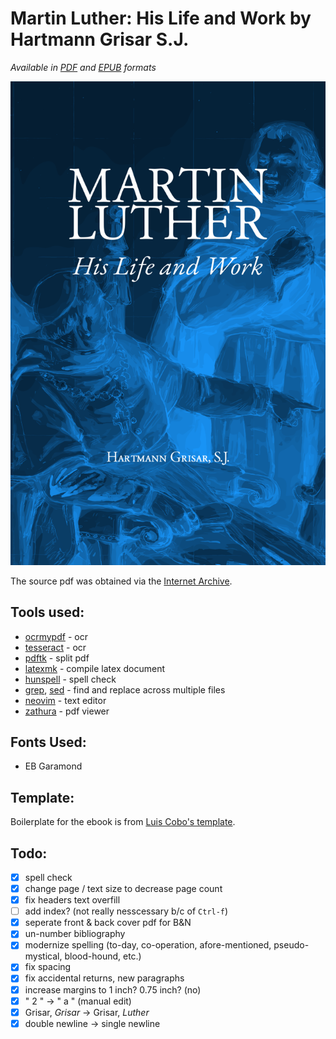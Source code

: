 # Martin Luther: His Life and Work by Hartmann Grisar S.J.
_Available in [PDF](https://github.com/inVariabl/MLuther/blob/main/new/print.pdf) and [EPUB](https://github.com/inVariabl/MLuther/blob/main/new/print.epub) formats_

[![Click to obtain ebook PDF](cover.png)](https://github.com/inVariabl/MLuther/blob/main/new/print.pdf)

The source pdf was obtained via the [Internet Archive](https://archive.org/details/martinlutherhisl0000gris).

## Tools used:
* [ocrmypdf](https://github.com/ocrmypdf/OCRmyPDF) - ocr
* [tesseract](https://github.com/tesseract-ocr/tesseract) - ocr
* [pdftk](https://www.pdflabs.com/tools/pdftk-the-pdf-toolkit/) - split pdf
* [latexmk](https://ctan.org/pkg/latexmk/) - compile latex document
* [hunspell](https://hunspell.github.io/) - spell check
* [grep](https://www.gnu.org/software/grep/), [sed](https://www.gnu.org/software/sed/manual/sed.html) - find and replace across multiple files
* [neovim](https://neovim.io/) - text editor
* [zathura](https://pwmt.org/projects/zathura/) - pdf viewer

## Fonts Used:
* EB Garamond

## Template:
Boilerplate for the ebook is from [Luis Cobo's template](https://www.latextemplates.com/template/ebook).

## Todo:
- [x] spell check
- [x] change page / text size to decrease page count
- [x] fix headers text overfill
- [ ] add index? (not really nesscessary b/c of `Ctrl-f`)
- [x] seperate front & back cover pdf for B&N
- [x] un-number bibliography
- [x] modernize spelling (to-day, co-operation, afore-mentioned, pseudo-mystical, blood-hound, etc.)
- [x] fix spacing
- [x] fix accidental returns, new paragraphs
- [x] increase margins to 1 inch? 0.75 inch? (no)
- [x] " 2 " -> " a " (manual edit)
- [x] Grisar, _Grisar_ -> Grisar, _Luther_
- [x] double newline -> single newline
